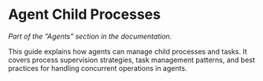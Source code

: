 # Agent Child Processes

_Part of the "Agents" section in the documentation._

This guide explains how agents can manage child processes and tasks. It covers process supervision strategies, task management patterns, and best practices for handling concurrent operations in agents.

